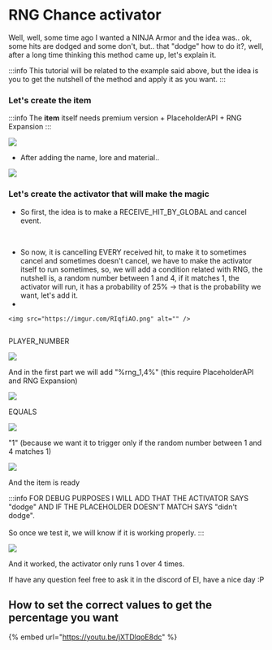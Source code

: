 # RNG Chance activator

Well, well, some time ago I wanted a NINJA Armor and the idea was.. ok, some hits are dodged and some don't, but.. that "dodge" how to do it?, well, after a long time thinking this method came up, let's explain it.

:::info
This tutorial will be related to the example said above, but the idea is you to get the nutshell of the method and apply it as you want.
:::

### Let's create the item

:::info
The **item** itself needs premium version + PlaceholderAPI + RNG Expansion
:::

![](<../../../.gitbook/assets/image (204).png>)

* After adding the name, lore and material..

![](<../../../.gitbook/assets/image (237).png>)

### Let's create the activator that will make the magic

* So first, the idea is to make a RECEIVE\_HIT\_BY\_GLOBAL and cancel event.

<img src="https://imgur.com/yWpuDSL.png" alt="" />

<img src="https://imgur.com/QJ9rwav.png" alt="" />

<img src="https://imgur.com/tpgPdsS.png" alt="" />

<img src="https://imgur.com/yI878ll.png" alt="" />

<img src="https://imgur.com/4wtKxti.png" alt="" />

<img src="https://imgur.com/Bw6ZCZo.png" alt="" />

* So now, it is cancelling EVERY received hit, to make it to sometimes cancel and sometimes doesn't cancel, we have to make the activator itself to run sometimes, so, we will add a condition related with RNG, the nutshell is, a random number between 1 and 4, if it matches 1, the activator will run, it has a probability of 25% -> that is the probability we want, let's add it.
*

    <img src="https://imgur.com/RIqfiAO.png" alt="" />

<img src="https://imgur.com/6q81HPL.png" alt="" />

PLAYER\_NUMBER

![](<../../../.gitbook/assets/image (178).png>)

And in the first part we will add "%rng\_1,4%" (this require PlaceholderAPI and RNG Expansion)

![](<../../../.gitbook/assets/image (111).png>)

EQUALS

![](<../../../.gitbook/assets/image (175).png>)

"1" (because we want it to trigger only if the random number between 1 and 4 matches 1)

![](<../../../.gitbook/assets/image (224).png>)

And the item is ready

:::info
FOR DEBUG PURPOSES I WILL ADD THAT THE ACTIVATOR SAYS "dodge" AND IF THE PLACEHOLDER DOESN'T MATCH SAYS "didn't dodge".\
\
So once we test it, we will know if it is working properly.
:::

![](<../../../.gitbook/assets/image (378).png>)

And it worked, the activator only runs 1 over 4 times.

If have any question feel free to ask it in the discord of EI, have a nice day :P

## How to set the correct values to get the percentage you want

\{% embed url="https://youtu.be/jXTDlqoE8dc" %\}
